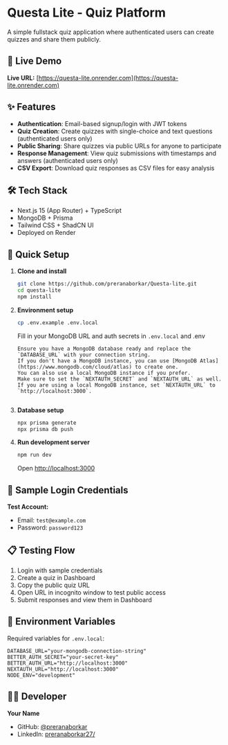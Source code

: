 # Questa Lite - Quiz Platform

A simple fullstack quiz application where authenticated users can create quizzes and share them publicly.

## 🚀 Live Demo

**Live URL:** [https://questa-lite.onrender.com](https://questa-lite.onrender.com)

## ✨ Features

- **Authentication**: Email-based signup/login with JWT tokens
- **Quiz Creation**: Create quizzes with single-choice and text questions (authenticated users only)
- **Public Sharing**: Share quizzes via public URLs for anyone to participate
- **Response Management**: View quiz submissions with timestamps and answers (authenticated users only)
- **CSV Export**: Download quiz responses as CSV files for easy analysis

## 🛠️ Tech Stack

- Next.js 15 (App Router) + TypeScript
- MongoDB + Prisma
- Tailwind CSS + ShadCN UI
- Deployed on Render

## 🚦 Quick Setup

1. **Clone and install**
   ```bash
   git clone https://github.com/preranaborkar/Questa-lite.git
   cd questa-lite
   npm install
   ```

2. **Environment setup**
   ```bash
   cp .env.example .env.local
   ```
   Fill in your MongoDB URL and auth secrets in `.env.local` and .env

   ```
   Ensure you have a MongoDB database ready and replace the `DATABASE_URL` with your connection string.
   If you don't have a MongoDB instance, you can use [MongoDB Atlas](https://www.mongodb.com/cloud/atlas) to create one.
   You can also use a local MongoDB instance if you prefer.
   Make sure to set the `NEXTAUTH_SECRET` and `NEXTAUTH_URL` as well.
   If you are using a local MongoDB instance, set `NEXTAUTH_URL` to `http://localhost:3000`.


3. **Database setup**
   ```bash
   npx prisma generate
   npx prisma db push

   ```

4. **Run development server**
   ```bash
   npm run dev
   ```
   Open [http://localhost:3000](http://localhost:3000)

## 🧪 Sample Login Credentials

**Test Account:**
- Email: `test@example.com`
- Password: `password123`

## 📋 Testing Flow

1. Login with sample credentials
2. Create a quiz in Dashboard
3. Copy the public quiz URL
4. Open URL in incognito window to test public access
5. Submit responses and view them in Dashboard

## 🔧 Environment Variables

Required variables for `.env.local`:

```env
DATABASE_URL="your-mongodb-connection-string"
BETTER_AUTH_SECRET="your-secret-key"
BETTER_AUTH_URL="http://localhost:3000"
NEXTAUTH_URL="http://localhost:3000"
NODE_ENV="development"
```

## 👨‍💻 Developer

**Your Name**
- GitHub: [@preranaborkar](https://github.com/preranaborkar)
- LinkedIn: [preranaborkar27/](https://www.linkedin.com/in/preranaborkar27/)